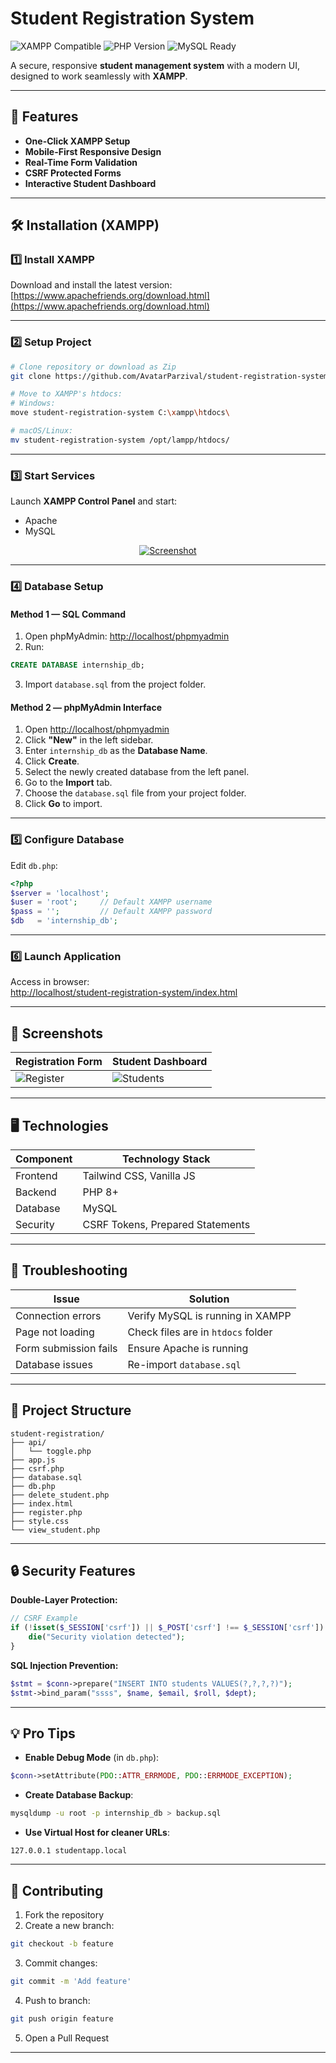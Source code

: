 # Student Registration System

![XAMPP Compatible](https://img.shields.io/badge/XAMPP-Compatible-brightgreen)
![PHP Version](https://img.shields.io/badge/PHP-7.4%2B-blue)
![MySQL Ready](https://img.shields.io/badge/MySQL-5.7%2B-orange)

A secure, responsive **student management system** with a modern UI, designed to work seamlessly with **XAMPP**.

---

## 🌟 Features
- **One-Click XAMPP Setup**
- **Mobile-First Responsive Design**
- **Real-Time Form Validation**
- **CSRF Protected Forms**
- **Interactive Student Dashboard**

---

## 🛠️ Installation (XAMPP)

### 1️⃣ Install XAMPP
Download and install the latest version:  
[https://www.apachefriends.org/download.html](https://www.apachefriends.org/download.html)

---

### 2️⃣ Setup Project
```bash
# Clone repository or download as Zip
git clone https://github.com/AvatarParzival/student-registration-system

# Move to XAMPP's htdocs:
# Windows:
move student-registration-system C:\xampp\htdocs\

# macOS/Linux:
mv student-registration-system /opt/lampp/htdocs/
```

---

### 3️⃣ Start Services
Launch **XAMPP Control Panel** and start:
- Apache
- MySQL

<p align="center">
  <a href="#">
    <img src="https://i.ibb.co/zWw92Zmx/Screenshot-2025-08-13-065303.jpg" alt="Screenshot" />
  </a>
</p>

---

### 4️⃣ Database Setup

#### Method 1 — SQL Command
1. Open phpMyAdmin: [http://localhost/phpmyadmin](http://localhost/phpmyadmin)  
2. Run:
```sql
CREATE DATABASE internship_db;
```
3. Import `database.sql` from the project folder.

#### Method 2 — phpMyAdmin Interface
1. Open [http://localhost/phpmyadmin](http://localhost/phpmyadmin)  
2. Click **"New"** in the left sidebar.  
3. Enter `internship_db` as the **Database Name**.  
4. Click **Create**.  
5. Select the newly created database from the left panel.  
6. Go to the **Import** tab.  
7. Choose the `database.sql` file from your project folder.  
8. Click **Go** to import.

---

### 5️⃣ Configure Database
Edit `db.php`:
```php
<?php
$server = 'localhost';
$user = 'root';     // Default XAMPP username
$pass = '';         // Default XAMPP password
$db   = 'internship_db';
```

---

### 6️⃣ Launch Application
Access in browser:  
[http://localhost/student-registration-system/index.html](http://localhost/student-registration-system/index.html)

---

## 📸 Screenshots
| Registration Form | Student Dashboard |
|-------------------|-------------------|
| ![Register](https://i.ibb.co/Q3rpcN7G/Screenshot-2025-08-13-073000.jpg) | ![Students](https://i.ibb.co/DgvfH25N/Screenshot-2025-08-13-073514.jpg)|

---

## 🖥️ Technologies

| Component  | Technology Stack |
|------------|------------------|
| Frontend   | Tailwind CSS, Vanilla JS |
| Backend    | PHP 8+ |
| Database   | MySQL |
| Security   | CSRF Tokens, Prepared Statements |

---

## 🚨 Troubleshooting

| Issue | Solution |
|-------|----------|
| Connection errors | Verify MySQL is running in XAMPP |
| Page not loading | Check files are in `htdocs` folder |
| Form submission fails | Ensure Apache is running |
| Database issues | Re-import `database.sql` |

---

## 📂 Project Structure
```
student-registration/
├── api/
│   └── toggle.php
├── app.js
├── csrf.php
├── database.sql
├── db.php
├── delete_student.php
├── index.html
├── register.php
├── style.css
└── view_student.php

```

---

## 🔒 Security Features

**Double-Layer Protection:**
```php
// CSRF Example
if (!isset($_SESSION['csrf']) || $_POST['csrf'] !== $_SESSION['csrf']) {
    die("Security violation detected");
}
```

**SQL Injection Prevention:**
```php
$stmt = $conn->prepare("INSERT INTO students VALUES(?,?,?,?)");
$stmt->bind_param("ssss", $name, $email, $roll, $dept);
```

---

## 💡 Pro Tips
- **Enable Debug Mode** (in `db.php`):
```php
$conn->setAttribute(PDO::ATTR_ERRMODE, PDO::ERRMODE_EXCEPTION);
```
- **Create Database Backup**:
```bash
mysqldump -u root -p internship_db > backup.sql
```
- **Use Virtual Host for cleaner URLs**:
```
127.0.0.1 studentapp.local
```

---

## 🤝 Contributing
1. Fork the repository  
2. Create a new branch:
```bash
git checkout -b feature
```
3. Commit changes:
```bash
git commit -m 'Add feature'
```
4. Push to branch:
```bash
git push origin feature
```
5. Open a Pull Request

---
